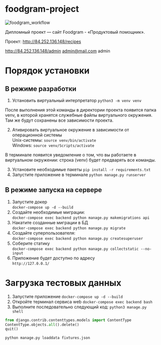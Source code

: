 # foodgram-project
![foodgram_workflow](https://github.com/EnterLife/foodgram-project-react/actions/workflows/main.yml/badge.svg)

Дипломный проект — сайт Foodgram - «Продуктовый помощник».

Проект: 
http://84.252.136.148/recipes

http://84.252.136.148/admin admin@mail.com admin

# Порядок установки 
## В режиме разработки 
1. Установить виртуальный интерпретатор `python3 -m venv venv` 
 
После выполнения этой команды в директории проекта появится папка venv, в которой хранятся служебные файлы виртуального окружения. Там же будут сохранены все зависимости проекта. 
 
2. Ативировать виртуальное окружение в зависимости от операционной системы   
   Unix-системы: `source venv/bin/activate`   
   Windows: `source venv/Scripts/activate` 
 
В терминале появится уведомление о том, что вы работаете в виртуальном окружении: строка  (venv) будет предварять все команды. 
 
3. Установите необходимые пакеты `pip install -r requirements.txt` 
4. Запустите приложение в терминале `python manage.py runserver` 
## В режиме запуска на сервере 
1. Запустите докер   
```docker-compose up -d --build```   
2. Создайте необходимые миграции:    
```docker-compose exec backend python manage.py makemigrations api``` 
3. Накатите созданные миграции в БД   
```docker-compose exec backend python manage.py migrate``` 
4. Создайте суперпользователя:   
```docker-compose exec backend python manage.py createsuperuser``` 
5. Соберите статику   
```docker-compose exec backend python manage.py collectstatic --no-input``` 
6. Приложение будет доступно по адресу   
```http://127.0.0.1/``` 
    
# Загрузка тестовых данных   
1. Запустите приложение 
   ```docker-compose up -d --build``` 
2. Откройте терминал сервиса web 
   ```docker-compose exec backend bash``` 
3. Выполните последовательно следующий код: 
```python3 manage.py shell``` 
```python 
from django.contrib.contenttypes.models import ContentType 
ContentType.objects.all().delete() 
quit() 
``` 
```python manage.py loaddata fixtures.json```